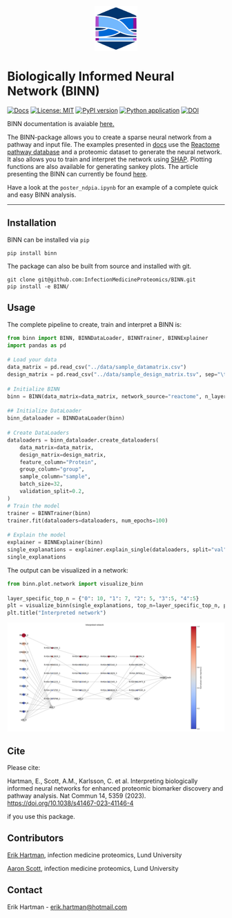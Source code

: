 <p align="center">
    <img src="docs/img/logo.png", width="100" />
<p>

# Biologically Informed Neural Network (BINN)

[![Docs](https://github.com/InfectionMedicineProteomics/BINN/actions/workflows/pages/pages-build-deployment/badge.svg)](https://github.com/InfectionMedicineProteomics/BINN/actions/workflows/pages/pages-build-deployment)
[![License: MIT](https://img.shields.io/badge/License-MIT-yellow.svg)](https://opensource.org/licenses/MIT)
[![PyPI version](https://badge.fury.io/py/binn.svg)](https://badge.fury.io/py/binn)
[![Python application](https://github.com/InfectionMedicineProteomics/BINN/actions/workflows/python-app.yml/badge.svg)](https://github.com/InfectionMedicineProteomics/BINN/actions/workflows/python-app.yml)
[![DOI](https://zenodo.org/badge/535627233.svg)](https://zenodo.org/badge/latestdoi/535627233)

BINN documentation is avaiable [here.](https://infectionmedicineproteomics.github.io/BINN/)

The BINN-package allows you to create a sparse neural network from a pathway and input file. The examples presented in [docs](<(https://infectionmedicineproteomics.github.io/BINN/)>) use the [Reactome pathway database](https://reactome.org/) and a proteomic dataset to generate the neural network. It also allows you to train and interpret the network using [SHAP](https://github.com/slundberg/shap). Plotting functions are also available for generating sankey plots. The article presenting the BINN can currently be found [here](https://doi.org/10.1038/s41467-023-41146-4).

Have a look at the ```poster_ndpia.ipynb``` for an example of a complete quick and easy BINN analysis.

---

## Installation

BINN can be installed via `pip`

```
pip install binn
```

The package can also be built from source and installed with git.

```
git clone git@github.com:InfectionMedicineProteomics/BINN.git
pip install -e BINN/
```

## Usage

The complete pipeline to create, train and interpret a BINN is:

```py
from binn import BINN, BINNDataLoader, BINNTrainer, BINNExplainer
import pandas as pd

# Load your data
data_matrix = pd.read_csv("../data/sample_datamatrix.csv")
design_matrix = pd.read_csv("../data/sample_design_matrix.tsv", sep="\t")

# Initialize BINN
binn = BINN(data_matrix=data_matrix, network_source="reactome", n_layers=4, dropout=0.2)

## Initialize DataLoader
binn_dataloader = BINNDataLoader(binn)

# Create DataLoaders
dataloaders = binn_dataloader.create_dataloaders(
    data_matrix=data_matrix,
    design_matrix=design_matrix,
    feature_column="Protein",
    group_column="group",
    sample_column="sample",
    batch_size=32,
    validation_split=0.2,
)
# Train the model
trainer = BINNTrainer(binn)
trainer.fit(dataloaders=dataloaders, num_epochs=100)

# Explain the model
explainer = BINNExplainer(binn)
single_explanations = explainer.explain_single(dataloaders, split="val", normalization_method="subgraph")
single_explanations
```

The output can be visualized in a network:

```py
from binn.plot.network import visualize_binn

layer_specific_top_n = {"0": 10, "1": 7, "2": 5, "3":5, "4":5}
plt = visualize_binn(single_explanations, top_n=layer_specific_top_n, plot_size=(20,10), sink_node_size=500, node_size_scaling = 200, edge_width=1,  node_cmap="coolwarm")
plt.title("Interpreted network")
```

![vis](docs/img/interpreted_binn.png)


## Cite 
Please cite: 

Hartman, E., Scott, A.M., Karlsson, C. et al. Interpreting biologically informed neural networks for enhanced proteomic biomarker discovery and pathway analysis. Nat Commun 14, 5359 (2023). https://doi.org/10.1038/s41467-023-41146-4

if you use this package.
## Contributors

[Erik Hartman](https://orcid.org/0000-0001-9997-2405), infection medicine proteomics, Lund University

[Aaron Scott](https://orcid.org/0000-0002-2391-6914), infection medicine proteomics, Lund University

## Contact

Erik Hartman - erik.hartman@hotmail.com
